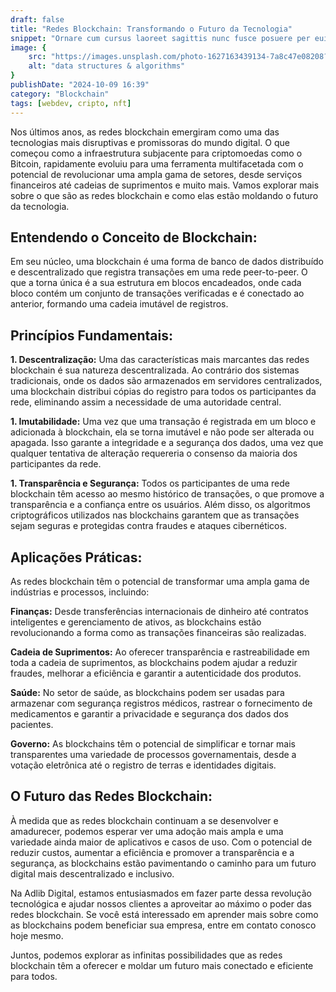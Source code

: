 ```yaml
---
draft: false
title: "Redes Blockchain: Transformando o Futuro da Tecnologia"
snippet: "Ornare cum cursus laoreet sagittis nunc fusce posuere per euismod dis vehicula a, semper fames lacus maecenas dictumst pulvinar neque enim non potenti. Torquent hac sociosqu eleifend potenti."
image: {
    src: "https://images.unsplash.com/photo-1627163439134-7a8c47e08208?&fit=crop&w=430&h=240",
    alt: "data structures & algorithms"
}
publishDate: "2024-10-09 16:39"
category: "Blockchain"
tags: [webdev, cripto, nft]
---
```


Nos últimos anos, as redes blockchain emergiram como uma das tecnologias mais disruptivas e promissoras do mundo digital. O que começou como a infraestrutura subjacente para criptomoedas como o Bitcoin, rapidamente evoluiu para uma ferramenta multifacetada com o potencial de revolucionar uma ampla gama de setores, desde serviços financeiros até cadeias de suprimentos e muito mais. Vamos explorar mais sobre o que são as redes blockchain e como elas estão moldando o futuro da tecnologia.

## Entendendo o Conceito de Blockchain:

Em seu núcleo, uma blockchain é uma forma de banco de dados distribuído e descentralizado que registra transações em uma rede peer-to-peer. O que a torna única é a sua estrutura em blocos encadeados, onde cada bloco contém um conjunto de transações verificadas e é conectado ao anterior, formando uma cadeia imutável de registros.

## Princípios Fundamentais:

<b>1. Descentralização:</b> Uma das características mais marcantes das redes blockchain é sua natureza descentralizada. Ao contrário dos sistemas tradicionais, onde os dados são armazenados em servidores centralizados, uma blockchain distribui cópias do registro para todos os participantes da rede, eliminando assim a necessidade de uma autoridade central.

<b>1. Imutabilidade:</b> Uma vez que uma transação é registrada em um bloco e adicionada à blockchain, ela se torna imutável e não pode ser alterada ou apagada. Isso garante a integridade e a segurança dos dados, uma vez que qualquer tentativa de alteração requereria o consenso da maioria dos participantes da rede.

<b>1. Transparência e Segurança:</b> Todos os participantes de uma rede blockchain têm acesso ao mesmo histórico de transações, o que promove a transparência e a confiança entre os usuários. Além disso, os algoritmos criptográficos utilizados nas blockchains garantem que as transações sejam seguras e protegidas contra fraudes e ataques cibernéticos.

## Aplicações Práticas:

As redes blockchain têm o potencial de transformar uma ampla gama de indústrias e processos, incluindo:

<b>Finanças:</b> Desde transferências internacionais de dinheiro até contratos inteligentes e gerenciamento de ativos, as blockchains estão revolucionando a forma como as transações financeiras são realizadas.

<b>Cadeia de Suprimentos:</b> Ao oferecer transparência e rastreabilidade em toda a cadeia de suprimentos, as blockchains podem ajudar a reduzir fraudes, melhorar a eficiência e garantir a autenticidade dos produtos.

<b>Saúde:</b> No setor de saúde, as blockchains podem ser usadas para armazenar com segurança registros médicos, rastrear o fornecimento de medicamentos e garantir a privacidade e segurança dos dados dos pacientes.

<b>Governo:</b> As blockchains têm o potencial de simplificar e tornar mais transparentes uma variedade de processos governamentais, desde a votação eletrônica até o registro de terras e identidades digitais.

## O Futuro das Redes Blockchain:

À medida que as redes blockchain continuam a se desenvolver e amadurecer, podemos esperar ver uma adoção mais ampla e uma variedade ainda maior de aplicativos e casos de uso. Com o potencial de reduzir custos, aumentar a eficiência e promover a transparência e a segurança, as blockchains estão pavimentando o caminho para um futuro digital mais descentralizado e inclusivo.

Na Adlib Digital, estamos entusiasmados em fazer parte dessa revolução tecnológica e ajudar nossos clientes a aproveitar ao máximo o poder das redes blockchain. Se você está interessado em aprender mais sobre como as blockchains podem beneficiar sua empresa, entre em contato conosco hoje mesmo.

Juntos, podemos explorar as infinitas possibilidades que as redes blockchain têm a oferecer e moldar um futuro mais conectado e eficiente para todos.
